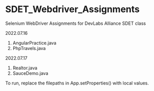 # SDET_Webdriver_Assignments
Selenium WebDriver Assignments for DevLabs Alliance SDET class

2022.07.16
1. AngularPractice.java
2. PhpTravels.java

2022.07.17
1. Realtor.java
2. SauceDemo.java

To run, replace the filepaths in App.setProperties() with local values.
